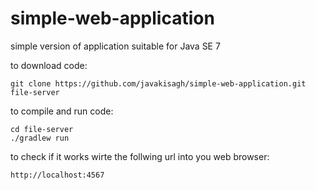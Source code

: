 # simple-web-application

simple version of application suitable for Java SE 7 

to download code:
```
git clone https://github.com/javakisagh/simple-web-application.git file-server
```

to compile and run code:
```
cd file-server
./gradlew run
```

to check if it works wirte the follwing url into you web browser:
```
http://localhost:4567
```
